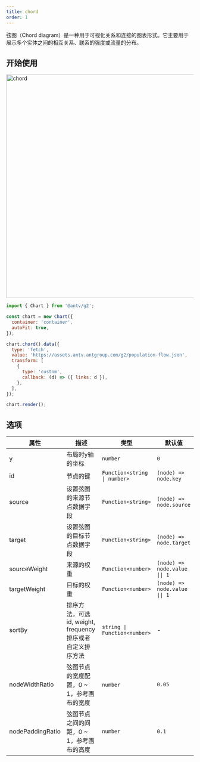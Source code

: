 ```yaml
---
title: chord
order: 1
---
```

弦图（Chord diagram）是一种用于可视化关系和连接的图表形式。它主要用于展示多个实体之间的相互关系、联系的强度或流量的分布。

## 开始使用

<img alt="chord" src="https://mdn.alipayobjects.com/huamei_qa8qxu/afts/img/A*x6h_RZR7r0QAAAAAAAAAAAAADmJ7AQ/original" width="600" />

```js
import { Chart } from '@antv/g2';

const chart = new Chart({
  container: 'container',
  autoFit: true,
});

chart.chord().data({
  type: 'fetch',
  value: 'https://assets.antv.antgroup.com/g2/population-flow.json',
  transform: [
    {
      type: 'custom',
      callback: (d) => ({ links: d }),
    },
  ],
});

chart.render();
```

## 选项

| 属性             | 描述                                                      | 类型                          | 默认值                        |
| ---------------- | --------------------------------------------------------- | ----------------------------- | ----------------------------- |
| y                | 布局时y轴的坐标                                           | `number`                    | `0`                         |
| id               | 节点的键                                                  | `Function<string \| number>` | `(node) => node.key`        |
| source           | 设置弦图的来源节点数据字段                                | `Function<string>`          | `(node) => node.source`     |
| target           | 设置弦图的目标节点数据字段                                | `Function<string>`          | `(node) => node.target`     |
| sourceWeight     | 来源的权重                                                | `Function<number>`          | `(node) => node.value \|\| 1` |
| targetWeight     | 目标的权重                                                | `Function<number>`          | `(node) => node.value \|\| 1` |
| sortBy           | 排序方法，可选id, weight, frequency排序或者自定义排序方法 | `string \| Function<number>` | -                             |
| nodeWidthRatio   | 弦图节点的宽度配置，0 ~ 1，参考画布的宽度                 | `number`                   | `0.05`                      |
| nodePaddingRatio | 弦图节点之间的间距，0 ~ 1，参考画布的高度                 | `number`                    | `0.1`                       |
